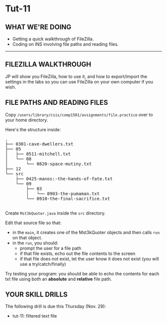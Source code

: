 # Tut-11

## WHAT WE'RE DOING

- Getting a quick walkthrough of FileZilla.
- Coding on INS involving file paths and reading files.

---

## FILEZILLA WALKTHROUGH

JP will show you FileZilla, how to use it, and how to export/import the settings in the labs so you can use FileZilla on your own computer if you wish.

## FILE PATHS AND READING FILES

Copy `/users/library/csis/comp1501/assignments/file.practice` over to your home directory.

Here's the structure inside:

<pre>
.
├── 0301-cave-dwellers.txt
├── 05
│   ├── 0511-mitchell.txt
│   └── 08
│       └── 0820-space-mutiny.txt
├── 12
└── src
    ├── 0425-manos:-the-hands-of-fate.txt
    └── 09
        ├── 03
        │   └── 0903-the-pumaman.txt
        └── 0910-the-final-sacrifice.txt

</pre>

Create `Mst3kQuoter.java` inside the `src` directory.

Edit that source file so that:

- in the `main`, it creates one of the Mst3kQuoter objects and then calls `run` on that object.
- in the `run`, you should:
  - prompt the user for a file path
  - if that file exists, echo out the file contents to the screen
  - if that file does not exist, let the user know it does not exist (you will use a try/catch/finally)
 
Try testing your program: you should be able to echo the contents for each txt file using both an **absolute** and **relative** file path.

## YOUR SKILL DRILLS

The following drill is due this Thursday (Nov. 29):

- tut-11: filtered text file
